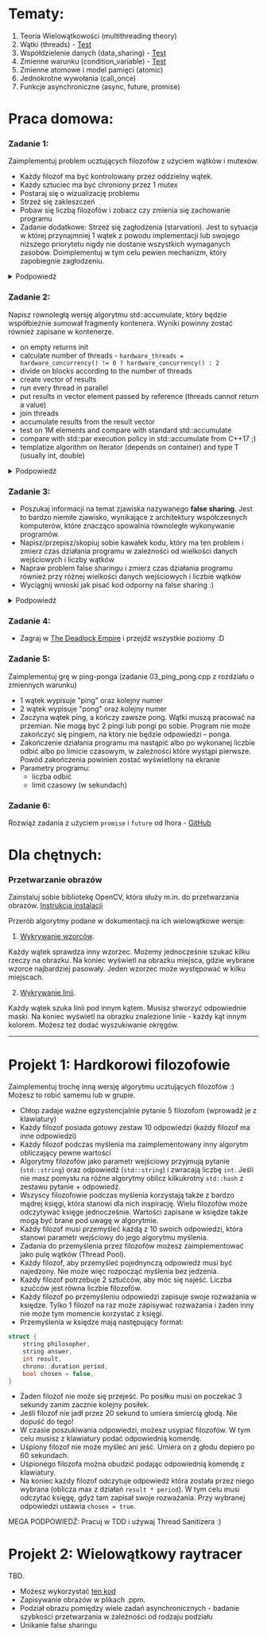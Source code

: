 # Tematy:
01. Teoria Wielowątkowości (multithreading theory)
02. Wątki (threads) - [Test](https://forms.gle/yRATL7rzMfTSnrGa9)
03. Współdzielenie danych (data_sharing) - [Test](https://forms.gle/s517xwB7ZKpMgPTV6)
04. Zmienne warunku (condition_variable) - [Test](https://forms.gle/e9uHQLAcYauHbtPS9)
05. Zmienne atomowe i model pamięci (atomic)
06. Jednokrotne wywołania (call_once)
07. Funkcje asynchroniczne (async, future, promise)

# Praca domowa:
### Zadanie 1:
Zaimplementuj problem ucztujących filozofów z użyciem wątków i mutexów.
- Każdy filozof ma być kontrolowany przez oddzielny wątek.
- Każdy sztuciec ma być chroniony przez 1 mutex
- Postaraj się o wizualizację problemu
- Strzeż się zakleszczeń
- Pobaw się liczbą filozofów i zobacz czy zmienia się zachowanie programu
- Zadanie dodatkowe: Strzeż się zagłodzenia (starvation). Jest to sytuacja w której przynajmniej 1 wątek z powodu implementacji lub swojego niższego priorytetu nigdy nie dostanie wszystkich wymaganych zasobów. Doimplementuj w tym celu pewien mechanizm, który zapobiegnie zagłodzeniu.

<details><summary>Podpowiedź</summary>
<p>
https://mariusbancila.ro/blog/2017/01/16/dining-philosophers-in-cpp11/
</p><p>
https://mariusbancila.ro/blog/2017/01/20/dining-philosophers-in-c11-chandy-misra-algorithm/
</p>
</details>

### Zadanie 2:
Napisz równoległą wersję algorytmu std::accumulate, który będzie współbieżnie sumował fragmenty kontenera. Wyniki powinny zostać również zapisane w kontenerze.
  - on empty returns init
  - calculate number of threads - `hardware_threads = hardware_concurrency() != 0 ? hardware_concurrency() : 2`
  - divide on blocks according to the number of threads
  - create vector of results
  - run every thread in parallel
  - put results in vector element passed by reference (threads cannot return a value)
  - join threads
  - accumulate results from the result vector
  - test on 1M elements and compare with standard std::accumulate
  - compare with std::par execution policy in std::accumulate from C++17 ;)
  - templatize algorithm on Iterator (depends on container) and type T (usually int, double)

<details><summary>Podpowiedź</summary>
<p>
Rozwiązanie znajdziesz w książce *C++ Concurrency in Action, Anthony Williams*, listing 2.8
</p>
</details>

### Zadanie 3:
- Poszukaj informacji na temat zjawiska nazywanego **false sharing**. Jest to bardzo niemiłe zjawisko, wynikające z architektury współczesnych komputerów, które znacząco spowalnia równoległe wykonywanie programów.
- Napisz/przepisz/skopiuj sobie kawałek kodu, który ma ten problem i zmierz czas działania programu w zależności od wielkości danych wejściowych i liczby wątków
- Napraw problem false sharingu i zmierz czas działania programu również przy różnej wielkości danych wejściowych i liczbie wątków
- Wyciągnij wnioski jak pisać kod odporny na false sharing :)

<details><summary>Podpowiedź</summary>
<p>
Zjawisko false sharingu możesz napotkać w zadaniu 2.
</p><p>
Zaobserwujesz je, jeśli utworzysz dużo wątków liczących bardzo małe fragmenty kontenera.
</p>
</details>

### Zadanie 4:
- Zagraj w [The Deadlock Empire](https://deadlockempire.github.io) i przejdź wszystkie poziomy :D

### Zadanie 5:
Zaimplementuj grę w ping-ponga (zadanie 03\_ping\_pong.cpp z rozdziału o zmiennych warunku)
- 1 wątek wypisuje "ping" oraz kolejny numer
- 2 wątek wypisuje "pong" oraz kolejny numer
- Zaczyna wątek ping, a kończy zawsze pong. Wątki muszą pracować na przemian. Nie mogą być 2 pingi lub pongi po sobie. Program nie może zakończyć się pingiem, na który nie będzie odpowiedzi – ponga.
- Zakończenie działania programu ma nastąpić albo po wykonanej liczbie odbić albo po limicie czasowym, w zależności które wystąpi pierwsze. Powód zakończenia powinien zostać wyświetlony na ekranie
- Parametry programu:
    - liczba odbić
    - limit czasowy (w sekundach)

### Zadanie 6:
Rozwiąż zadania z użyciem `promise` i `future` od Ihora - [GitHub](https://github.com/ihor-rud/future_promise_homework)

# Dla chętnych:
### Przetwarzanie obrazów
Zainstaluj sobie bibliotekę OpenCV, która służy m.in. do przetwarzania obrazów.
[Instrukcja instalacji](https://docs.opencv.org/master/d7/d9f/tutorial_linux_install.html)

Przerób algorytmy podane w dokumentacji na ich wielowątkowe wersje:
1. [Wykrywanie wzorców](https://docs.opencv.org/master/de/da9/tutorial_template_matching.html).

Każdy wątek sprawdza inny wzorzec. Możemy jednocześnie szukać kilku rzeczy na obrazku. Na koniec wyświetl na obrazku miejsca, gdzie wybrane wzorce najbardziej pasowały. Jeden wzorzec może występować w kilku miejscach.

2. [Wykrywanie linii](https://docs.opencv.org/master/dd/dd7/tutorial_morph_lines_detection.html). 

Każdy wątek szuka linii pod innym kątem. Musisz stworzyć odpowiednie maski. Na koniec wyświetl na obrazku znalezione linie - każdy kąt innym kolorem. Możesz też dodać wyszukiwanie okręgów. 

--- 

# Projekt 1: Hardkorowi filozofowie
Zaimplementuj trochę inną wersję algorytmu ucztujących filozofów :) Możesz to robić samemu lub w grupie.
- Chłop zadaje ważne egzystencjalnie pytanie 5 filozofom (wprowadź je z klawiatury)
- Każdy filozof posiada gotowy zestaw 10 odpowiedzi (każdy filozof ma inne odpowiedzi)
- Każdy filozof podczas myślenia ma zaimplementowany inny algorytm obliczający pewne wartości
- Algorytmy filozofów jako parametr wejściowy przyjmują pytanie (`std::string`) oraz odpowiedź (`std::string`) i zwracają liczbę `int`. Jeśli nie masz pomysłu na różne algorytmy oblicz kilkukrotny `std::hash` z zestawu pytanie + odpowiedź.
- Wszyscy filozofowie podczas myślenia korzystają także z bardzo mądrej księgi, która stanowi dla nich inspirację. Wielu filozofów może odczytywać księge jednocześnie. Wartości zapisane w księdze także mogą być brane pod uwagę w algorytmie.
- Każdy filozof musi przemyśleć każdą z 10 swoich odpowiedzi, która stanowi parametr wejściowy do jego algorytmu myślenia.
- Zadania do przemyślenia przez filozofów możesz zaimplementować jako pulę wątków (Thread Pool).
- Każdy filozof, aby przemyśleć pojednynczą odpowiedź musi być najedzony. Nie może więc rozpocząć myślenia bez jedzenia.
- Każdy filozof potrzebuje 2 sztućców, aby móc się najeść. Liczba szućców jest równa liczbie filozofów.
- Każdy filozof po przemyśleniu odpowiedzi zapisuje swoje rozważania w księdze. Tylko 1 filozof na raz może zapisywać rozważania i żaden inny nie może tym momencie korzystać z księgi.
- Przemyślenia w księdze mają następujący format:
```cpp
struct {
    string philosopher,
    string answer,
    int result,
    chrono::duration period,
    bool chosen = false,
}
```
- Żaden filozof nie może się przejeść. Po posiłku musi on poczekać 3 sekundy zanim zacznie kolejny posiłek.
- Jeśli filozof nie jadł przez 20 sekund to umiera śmiercią głodą. Nie dopuść do tego!
- W czasie poszukiwania odpowiedzi, możesz usypiać filozofów. W tym celu musisz z klawiatury podać odpowiednią komendę.
- Uśpiony filozof nie może myśleć ani jeść. Umiera on z głodu dopiero po 60 sekundach.
- Uśpionego filozofa można obudzić podając odpowiednią komendę z klawiatury.
- Na koniec każdy filozof odczytuje odpowiedź która została przez niego wybrana (oblicza max z działań `result * period`). W tym celu musi odczytać księgę, gdyż tam zapisał swoje rozważania. Przy wybranej odpowiedzi ustawia `chosen = true`.

MEGA PODPOWIEDŹ: Pracuj w TDD i używaj Thread Sanitizera :)

# Projekt 2: Wielowątkowy raytracer
TBD.
- Możesz wykorzystać [ten kod](https://github.com/ChinksofLight/Ray-tracer.git)
- Zapisywanie obrazów w plikach .ppm.
- Podział obrazu pomiędzy wiele zadań asynchronicznych - badanie szybkości przetwarzania w zależności od rodzaju podziału
- Unikanie false sharingu
